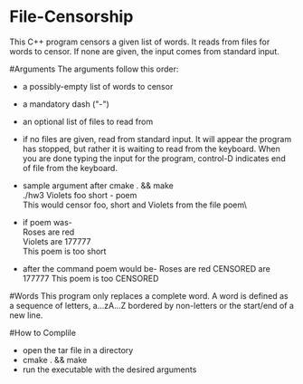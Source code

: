 # File-Censorship

This C++ program censors a given list of words. It reads from files for words to censor. If none are given, the input comes from standard input.

#Arguments
The arguments follow this order:
 * a possibly-empty list of words to censor
 * a mandatory dash ("-")
 * an optional list of files to read from
 * if no files are given, read from standard input. It will appear the program has stopped, but rather it is waiting to read from the keyboard. When you are done typing the input for the program, control-D indicates end of file from the keyboard.
 * sample argument after cmake . && make \
 ./hw3 Violets foo short - poem \
 This would censor foo, short and Violets from the file poem\
 
* if poem was-\
Roses are red\
Violets are 177777\
This poem is too short

* after the command poem would be-
Roses are red
CENSORED are 177777
This poem is too CENSORED
 
 #Words
 This program only replaces a complete word. A word is defined as a sequence of letters, a...zA...Z bordered by non-letters or the start/end of a new line.
 
 #How to Complile
 * open the tar file in a directory
 * cmake . && make 
 * run the executable with the desired arguments


 
 
